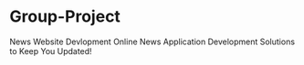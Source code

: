 # Group-Project
News Website Devlopment
Online News Application Development Solutions to Keep You Updated!

